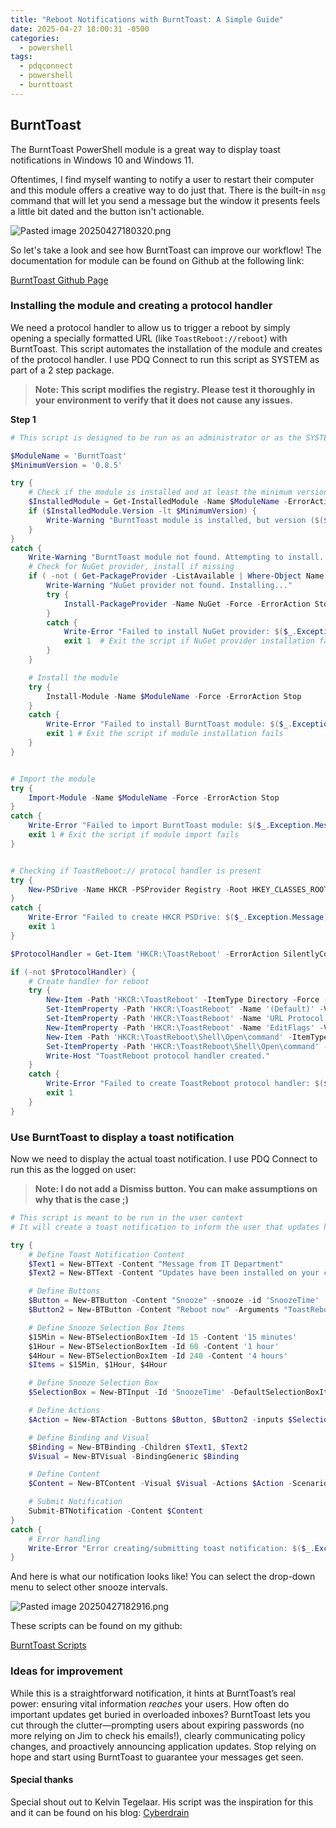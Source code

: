 ```yaml
---
title: "Reboot Notifications with BurntToast: A Simple Guide"
date: 2025-04-27 18:00:31 -0500
categories:
  - powershell
tags:
  - pdqconnect
  - powershell
  - burnttoast
---
```

## BurntToast

The BurntToast PowerShell module is a great way to display toast notifications in Windows 10 and Windows 11.

Oftentimes, I find myself wanting to notify a user to restart their computer and this module offers a creative way to do just that. There is the built-in `msg` command that will let you send a message but the window it presents feels a little bit dated and the button isn't actionable.

![Pasted image 20250427180320.png](assets/img/Pasted%20image%2020250427180320.png)

So let's take a look and see how BurntToast can improve our workflow! The documentation for module can be found on Github at the following link:

[BurntToast Github Page](https://github.com/Windos/BurntToast)

### Installing the module and creating a protocol handler

We need a protocol handler to allow us to trigger a reboot by simply opening a specially formatted URL (like `ToastReboot://reboot`) with BurntToast. This script automates the installation of the module and creates of the protocol handler. I use PDQ Connect to run this script as SYSTEM as part of a 2 step package.

> **Note: This script modifies the registry. Please test it thoroughly in your environment to verify that it does not cause any issues.**

**Step 1**

```powershell
# This script is designed to be run as an administrator or as the SYSTEM account.

$ModuleName = 'BurntToast'
$MinimumVersion = '0.8.5'

try {
    # Check if the module is installed and at least the minimum version.
    $InstalledModule = Get-InstalledModule -Name $ModuleName -ErrorAction Stop
    if ($InstalledModule.Version -lt $MinimumVersion) {
        Write-Warning "BurntToast module is installed, but version ($($InstalledModule.Version)) is older than the minimum required ($MinimumVersion).  Consider updating."
    }
}
catch {
    Write-Warning "BurntToast module not found. Attempting to install..."
    # Check for NuGet provider, install if missing
    if ( -not ( Get-PackageProvider -ListAvailable | Where-Object Name -eq "Nuget" ) ) {
        Write-Warning "NuGet provider not found. Installing..."
        try {
            Install-PackageProvider -Name NuGet -Force -ErrorAction Stop
        }
        catch {
            Write-Error "Failed to install NuGet provider: $($_.Exception.Message)"
            exit 1  # Exit the script if NuGet provider installation fails
        }
    }

    # Install the module
    try {
        Install-Module -Name $ModuleName -Force -ErrorAction Stop
    }
    catch {
        Write-Error "Failed to install BurntToast module: $($_.Exception.Message)"
        exit 1 # Exit the script if module installation fails
    }
}


# Import the module
try {
    Import-Module -Name $ModuleName -Force -ErrorAction Stop
}
catch {
    Write-Error "Failed to import BurntToast module: $($_.Exception.Message)"
    exit 1 # Exit the script if module import fails
}


# Checking if ToastReboot:// protocol handler is present
try {
    New-PSDrive -Name HKCR -PSProvider Registry -Root HKEY_CLASSES_ROOT -ErrorAction SilentlyContinue | Out-Null
}
catch {
    Write-Error "Failed to create HKCR PSDrive: $($_.Exception.Message)"
    exit 1
}

$ProtocolHandler = Get-Item 'HKCR:\ToastReboot' -ErrorAction SilentlyContinue

if (-not $ProtocolHandler) {
    # Create handler for reboot
    try {
        New-Item -Path 'HKCR:\ToastReboot' -ItemType Directory -Force -ErrorAction Stop
        Set-ItemProperty -Path 'HKCR:\ToastReboot' -Name '(Default)' -Value 'url:ToastReboot' -Force -ErrorAction Stop
        Set-ItemProperty -Path 'HKCR:\ToastReboot' -Name 'URL Protocol' -Value '' -Force -ErrorAction Stop
        New-ItemProperty -Path 'HKCR:\ToastReboot' -Name 'EditFlags' -Value 2162688 -PropertyType DWord -Force -ErrorAction Stop
        New-Item -Path 'HKCR:\ToastReboot\Shell\Open\command' -ItemType Directory -Force -ErrorAction Stop
        Set-ItemProperty -Path 'HKCR:\ToastReboot\Shell\Open\command' -Name '(Default)' -Value "C:\Windows\System32\shutdown.exe -r -t 30" -Force -ErrorAction Stop
        Write-Host "ToastReboot protocol handler created."
    }
    catch {
        Write-Error "Failed to create ToastReboot protocol handler: $($_.Exception.Message)"
        exit 1
    }
}
```

### Use BurntToast to display a toast notification

Now we need to display the actual toast notification. I use PDQ Connect to run this as the logged on user:

> **Note: I do not add a Dismiss button. You can make assumptions on why that is the case ;)**

```powershell
# This script is meant to be run in the user context
# It will create a toast notification to inform the user that updates have been installed and prompt them to reboot or snooze the message.

try {
    # Define Toast Notification Content
    $Text1 = New-BTText -Content "Message from IT Department"
    $Text2 = New-BTText -Content "Updates have been installed on your computer. Please select if you'd like to reboot now, or snooze this message."

    # Define Buttons
    $Button = New-BTButton -Content "Snooze" -snooze -id 'SnoozeTime'
    $Button2 = New-BTButton -Content "Reboot now" -Arguments "ToastReboot:" -ActivationType Protocol

    # Define Snooze Selection Box Items
    $15Min = New-BTSelectionBoxItem -Id 15 -Content '15 minutes'
    $1Hour = New-BTSelectionBoxItem -Id 60 -Content '1 hour'
    $4Hour = New-BTSelectionBoxItem -Id 240 -Content '4 hours'
    $Items = $15Min, $1Hour, $4Hour

    # Define Snooze Selection Box
    $SelectionBox = New-BTInput -Id 'SnoozeTime' -DefaultSelectionBoxItemId 15 -Items $Items

    # Define Actions
    $Action = New-BTAction -Buttons $Button, $Button2 -inputs $SelectionBox

    # Define Binding and Visual
    $Binding = New-BTBinding -Children $Text1, $Text2
    $Visual = New-BTVisual -BindingGeneric $Binding

    # Define Content
    $Content = New-BTContent -Visual $Visual -Actions $Action -Scenario Reminder

    # Submit Notification
    Submit-BTNotification -Content $Content
}
catch {
    # Error handling
    Write-Error "Error creating/submitting toast notification: $($_.Exception.Message)"
}
```

And here is what our notification looks like! You can select the drop-down menu to select other snooze intervals.

![Pasted image 20250427182916.png](assets/img/Pasted%20image%2020250427182916.png)

These scripts can be found on my github:

[BurntToast Scripts](https://github.com/DearingDev/toolbelt/tree/main/BurntToast)

### Ideas for improvement

While this is a straightforward notification, it hints at BurntToast’s real power: ensuring vital information _reaches_ your users. How often do important updates get buried in overloaded inboxes? BurntToast lets you cut through the clutter—prompting users about expiring passwords (no more relying on Jim to check his emails!), clearly communicating policy changes, and proactively announcing application updates. Stop relying on hope and start using BurntToast to guarantee your messages get seen.


#### Special thanks
Special shout out to Kelvin Tegelaar. His script was the inspiration for this and it can be found on his blog: [Cyberdrain](https://www.cyberdrain.com/monitoring-with-powershell-notifying-users-of-windows-updates/)



